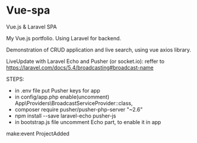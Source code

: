 # Vue-spa
Vue.js &amp; Laravel SPA

My Vue.js portfolio. Using Laravel for backend.

Demonstration of CRUD application and live search, using vue axios library.

LiveUpdate with Laravel Echo and Pusher (or socket.io): 
reffer to https://laravel.com/docs/5.4/broadcasting#broadcast-name

STEPS:
- in .env file put Pusher keys for app
- in config/app.php enable(uncomment) App\Providers\BroadcastServiceProvider::class,
- composer require pusher/pusher-php-server "~2.6"
- npm install --save laravel-echo pusher-js
- in bootstrap.js file uncomment Echo part, to enable it in app

make:event ProjectAdded
